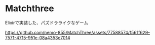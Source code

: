 # Matchthree
Elixirで実装した、パズドラライクなゲーム


https://github.com/nemo-855/MatchThree/assets/77588574/f561f629-7571-4715-951e-08a4353e7014

